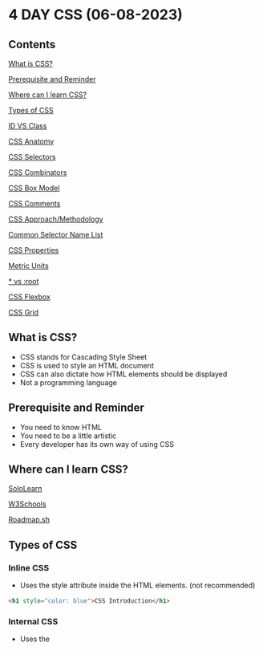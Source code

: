 # 4 DAY CSS (06-08-2023)

## Contents
[What is CSS?](https://github.com/HexeCalibre/KodeGo/blob/master/CSS.MD#what-is-css)

[Prerequisite and Reminder](https://github.com/HexeCalibre/KodeGo/blob/master/CSS.MD#prerequisite-and-reminder)

[Where can I learn CSS?](https://github.com/HexeCalibre/KodeGo/blob/master/CSS.MD#where-i-can-learn-css)

[Types of CSS](https://github.com/HexeCalibre/KodeGo/blob/master/CSS.MD#types-of-css)

[ID VS Class](https://github.com/HexeCalibre/KodeGo/blob/master/CSS.MD#id-vs-class-targeting-and-usage)

[CSS Anatomy](https://github.com/HexeCalibre/KodeGo/blob/master/CSS.MD#css-anatomy)

[CSS Selectors](https://github.com/HexeCalibre/KodeGo/blob/master/CSS.MD#what-is-css-selector)

[CSS Combinators](https://github.com/HexeCalibre/KodeGo/blob/master/CSS.MD#css-combinators)

[CSS Box Model](https://github.com/HexeCalibre/KodeGo/blob/master/CSS.MD#css-box-model)

[CSS Comments](https://github.com/HexeCalibre/KodeGo/blob/master/CSS.MD#importance-of-comments-in-css)

[CSS Approach/Methodology](https://github.com/HexeCalibre/KodeGo/blob/master/CSS.MD#css-approach-or-methodology)

[Common Selector Name List](https://github.com/HexeCalibre/KodeGo/blob/master/CSS.MD#common-selector-name-list)

[CSS Properties](https://github.com/HexeCalibre/KodeGo/blob/master/CSS.MD#css-property-names-and-functions)

[Metric Units](https://github.com/HexeCalibre/KodeGo/blob/master/CSS.MD#absolute-units)

[* vs :root](https://github.com/HexeCalibre/KodeGo/blob/master/CSS.MD#-vs-root)

[CSS Flexbox](https://github.com/HexeCalibre/KodeGo/blob/master/CSS.MD#css-flexbox)

[CSS Grid](https://github.com/HexeCalibre/KodeGo/blob/master/CSS.MD#css-grid)

## What is CSS?
- CSS stands for Cascading Style Sheet
- CSS is used to style an HTML document
- CSS can also dictate how HTML elements should be displayed
- Not a programming language

## Prerequisite and Reminder
- You need to know HTML
- You need to be a little artistic
- Every developer has its own way of using CSS

## Where can I learn CSS?

[SoloLearn](https://www.sololearn.com/users/login?returnUrl=%2Fprofile)

[W3Schools](https://www.w3schools.com/html/default.asp)

[Roadmap.sh](https://roadmap.sh/frontend)


## Types of CSS
### Inline CSS
- Uses the style attribute inside the HTML elements. (not recommended)
```html
<h1 style="color: blue">CSS Introduction</h1>
```
### Internal CSS
- Uses the <style> element inside the <head> of the HTML page.
 ```html
<head>
  <style type="text/css">
    h1 {
        color: green;
    }
  </style>
</head>
<body>
  <h1>CSS Introduction</h1>
</body>
```
### External CSS
- Uses an external CSS file which is linked by the <link> element inside the <head> of the HTML page.
 #### HTML file
 ```html
 <head>
  <link rel="stylesheet" href="css/style.css">
</head>
 ```
 #### CSS file
 ```css
body {
   font-family: 'Lato', sans-serif;
}
 ```
 
## ID vs Class: Targeting and Usage

In CSS, both IDs and classes are used for targeting specific elements, but they have distinct characteristics and purposes. Here's a comparison of IDs and classes, along with examples of how to target them:

### ID Selector

- Represents a unique identifier for an element.
- Denoted by the `#` symbol followed by the ID name.

Example:
```css
#my-id {
  /* Styles applied to the element with ID 'my-id' */
}
 ```
 
### Class Selector
- Represents a group or category of elements. Denoted by a dot (.) followed by the class name.
 
Example:
```css
.my-class {
  /* Styles applied to all elements with the class 'my-class' */
}
```
> To target an element by ID, use the ID selector with the corresponding ID name. For example, if you have an element with the ID of my-id, you can target it using #my-id in your CSS.
>
> To target elements by class, use the class selector with the corresponding class name. For example, if you have multiple elements with the class of my-class, you can target them using .my-class in your CSS.
>
> Remember to replace my-id and my-class with the actual ID and class names used in your HTML code.

 
## CSS Anatomy
> Knowing about CSS anatomy is important because it provides a structured understanding of the different components and terminology used in CSS. Understanding the roles and relationships between selectors, pseudo-?
> classes, declarations, property names, and property values helps in writing more efficient and targeted CSS code. It allows developers to style specific elements, apply different styles based on element states, and 
> control various aspects of element appearance and behavior.
 
 ![CSS Anatomy](images/cssanatomy3.png)
 
 | Term            | Description                                                     |
|-----------------|-----------------------------------------------------------------|
| Selector        | Specifies which HTML elements the CSS rules will be applied to.  |
| Pseudo Class    | Represents a specific state or condition of an element.          |
| Declaration     | Consists of a property name and value, separated by a colon.     |
| Property Name   | Identifies the specific CSS property to be modified.             |
| Property Value  | Specifies the desired value for the corresponding property.      |
 
 
## What is CSS Selector

CSS Selector is a pattern used to select and style specific elements on a web page. Selectors allow you to target elements based on their attributes, types, classes, or relationships with other elements.

There are five categories of CSS selectors:

| Category          | Function and Example                                               |
|-------------------|-------------------------------------------------------------------|
| Type Selector     | Targets elements based on their element type.                     |
| Class Selector    | Targets elements based on their class attribute.                  |
| ID Selector       | Targets elements based on their ID attribute.                     |
| Attribute Selector | Targets elements based on their attribute values.                 |
| Pseudo-class Selector | Targets elements based on special states or conditions.           |

### Type Selector
Type selector targets elements based on their element type.

Example: Select all `<h1>` elements on the page.
```css
h1 {
  color: red;
}
 ```
### Class Selector
Class selector targets elements based on their class attribute.

Example: Select all elements with the class "highlight".
```css
 .highlight {
  background-color: yellow;
}
```
### ID Selector
ID selector targets elements based on their ID attribute.

Example: Select the element with the ID "logo".
```css
 #logo {
  width: 100px;
}
```
### Attribute Selector
Attribute selector targets elements based on their attribute values.

Example: Select all elements with the attribute "target" set to "_blank".
 ```css
 [target="_blank"] {
  text-decoration: underline;
}
```
### Pseudo-class Selector
Pseudo-class selector targets elements based on special states or conditions.

Example: Select the first child of an element.
```css
 :first-child {
  font-weight: bold;
}
```
## CSS Combinators

A combinator is something that explains the relationship between the selectors.

A CSS selector can contain more than one simple selector. Between the simple selectors, we can include a combinator.

There are four different combinators in CSS:

| Combinator              | Description                                            | Example                                          |
|-------------------------|--------------------------------------------------------|--------------------------------------------------|
| Descendant Selector     | Matches all elements that are descendants of a specified element. | `div p` { background-color: yellow; }           |
| Child Selector          | Selects all elements that are the children of a specified element. | `parent > child` { /* CSS rules */ }            |
| Adjacent Sibling Selector | Selects an element that is directly after another specific element. | `element + sibling` { /* CSS rules */ }         |
| General Sibling Selector | Selects all elements that are next siblings of a specified element. | `element ~ sibling` { /* CSS rules */ }         |
 
 ## CSS Box Model

The CSS Box Model is a fundamental concept in CSS that describes how elements are laid out on the web page. It consists of four main components:

1. Content: It represents the actual content of the element, such as text, images, or other media.

2. Padding: It creates space around the content inside the element. It is transparent by default and can be set using the `padding` property.

3. Border: It is a line that surrounds the padding and content. It can be styled and customized using properties like `border-width`, `border-color`, and `border-style`.

4. Margin: It creates space outside the element, separating it from other elements on the page. It can be set using the `margin` property.

The diagram below illustrates the CSS Box Model:


![CSS Box Model](images/css_box_model.png)

 ## Importance of Comments in CSS

Comments in CSS are essential for several reasons:

1. **Documentation**: Comments allow you to document your CSS code, providing explanations, descriptions, or reminders for yourself and other developers who may work on the codebase. It helps improve code readability and maintainability.

2. **Code Organization**: Comments can be used to divide your CSS into logical sections, making it easier to navigate and understand. You can create headings or labels within your CSS file to indicate different styles for different sections of your webpage.

3. **Debugging and Troubleshooting**: Comments can be useful for troubleshooting CSS issues. By commenting out sections of code, you can quickly identify problematic styles or isolate specific sections that may be causing unexpected behavior. It helps in the debugging process and makes it easier to locate and fix errors.

4. **Collaboration**: Comments facilitate collaboration among developers working on the same project. They can provide explanations, suggestions, or feedback on specific CSS styles or sections. Comments also make it easier for others to understand your code and make changes or improvements if needed.

5. **Version Control**: Comments can serve as markers or indicators when using version control systems like Git. By adding comments to your CSS code, you can make it easier to track changes, understand the purpose behind specific modifications, and revert to previous versions if necessary.

Remember to use clear and concise comments that effectively convey the intended information without cluttering the code unnecessarily.

Including comments in your CSS code is a good practice that can greatly benefit both you and others who interact with your codebase.

 | Comment Template                              | Example                               |
|-----------------------------------------------|---------------------------------------|
| Single-line comment                          | `/* Comment goes here */`             |
| Multi-line comment                           | `/*                               */` |
| Section Heading comment                  | `/* ========== Section Name ========== */` |
| Description comment                          | `/* Description: Comment goes here */` |
| Author comment                                 | `/* Author: Your Name */`              |
| Date comment                                    | `/* Date: YYYY-MM-DD */`              |
| TODO comment                                   | `/* TODO: Task to be done */`         |
| Deprecated comment                       | `/* Deprecated: Reason for deprecation */` |
| Code snippet comment                       | `/* Code snippet: Description of the code */ */` |
 
 ### How to Comment
 ```css
 /* This is a comment */
 ```
 
## CSS approach or methodology
- refers to a set of principles and guidelines for organizing and structuring CSS code. It provides a systematic way to manage styles, improve code reusability, and enhance maintainability of CSS in web development projects.

 
 | CSS Approach                 | Description                                                                 |
| ---------------------------- | --------------------------------------------------------------------------- |
| Utility-based CSS            | Approach where small, single-purpose utility classes are used for styling.   |
| Component-based CSS          | Styling based on individual components, encapsulating HTML and CSS together. |
| Atomic CSS                   | Extremely granular approach where styles are defined as individual classes.  |
| Object-oriented CSS (OOCSS)  | Separates structure and skin in CSS, promoting code reuse and modularity.    |
| CSS-in-JS                    | CSS styles written directly in JavaScript or JavaScript-based frameworks.   |
| Modular CSS                  | Organizes CSS code into specific modules or layers for improved structure.   |
| BEM (Block Element Modifier) | Naming convention that helps create reusable and modular CSS components.     |
| ACSS (Attribute-Class CSS)   | Uses attributes as selectors, targeting elements based on attribute values.  |
| MCSS (MindBEMding CSS)       | Variant of BEM methodology that focuses on logical CSS structure.            |
| SASS/SCSS                    | CSS preprocessor that adds features like variables, nesting, and mixins.     |
| LESS                         | CSS preprocessor with similar features to SASS but with a different syntax. |
| Stylus                       | Expressive and dynamic CSS preprocessor with a minimalist syntax.            |
| PostCSS                      | CSS post-processor that enhances CSS with various plugins and transformations. |
| Critical CSS                 | Optimizes styles for above-the-fold content to improve initial page load.    |
| Functional CSS               | Small, composable CSS classes that focus on specific visual functions.       |
| Mobile-first CSS             | Approach where CSS styles are designed for mobile devices first.            |
| Responsive CSS               | Uses media queries to apply different styles based on device or viewport.    |
| Flexbox CSS                  | Layout system for creating flexible and responsive designs with CSS.         |
| CSS Grid Layout              | Grid-based layout system for creating complex and responsive web layouts.    |
| Inverted Triangle CSS (ITCSS)| CSS architecture that organizes styles based on specificity and inheritance. |
 
 
## Common Selector Name List
 | Selector Name | Function                                     |
|---------------|----------------------------------------------|
| `#header`     | Represents the header section of a webpage    |
| `#content`    | Represents the main content area              |
| `#sidebar`    | Represents a sidebar or secondary content     |
| `#footer`     | Represents the footer section of a webpage    |
| `#navigation` | Represents a navigation menu or links         |
| `#logo`       | Represents the website or brand logo          |
| `#banner`     | Represents a prominent banner or advertisement|
| `#carousel`   | Represents a carousel or image slider         |
| `#form`       | Represents a form element or form container   |
| `#modal`      | Represents a modal or dialog box              |
| `.container`  | Defines a container element or wrapper         |
| `.title`      | Applies styling to a title or heading          |
| `.button`     | Represents a button element                   |
| `.nav-link`   | Defines a navigation link or menu item         |
| `.card`       | Represents a card or card-like element         |
| `.menu`       | Represents a menu or navigation component     |
| `.section`    | Defines a section or content block             |
| `.highlight`  | Applies highlighting effect to an element      |
| `.text-muted` | Defines muted or subdued text                  |
| `.alert`      | Represents an alert or notification component  |

 
 ## CSS Property Names and Functions

| Property Name      | Function                               | Parameters (if available)                       |
|--------------------|----------------------------------------|-------------------------------------------------|
| `color`            | Sets the text color                    | Color value                                     |
| `background-color` | Sets the background color              | Color value                                     |
| `font-size`        | Sets the font size                     | Size value                                      |
| `font-family`      | Sets the font family                   | Font family name(s)                             |
| `text-align`       | Sets the horizontal alignment of text  | `left`, `right`, `center`, `justify`            |
| `margin`           | Sets the margin around an element      | Size value or `auto`                            |
| `padding`          | Sets the padding inside an element     | Size value or `auto`                            |
| `border`           | Sets the border style, width, and color| Style, width value, and color value              |
| `width`            | Sets the width of an element           | Size value or `auto`                            |
| `height`           | Sets the height of an element          | Size value or `auto`                            |
| `display`          | Sets how an element is displayed       | `block`, `inline`, `inline-block`, `flex`, etc.  |
| `position`         | Sets the positioning method of an element | `static`, `relative`, `absolute`, `fixed`, etc. |
| `float`            | Sets the horizontal alignment of an element | `left`, `right`, `none`                       |
| `text-decoration`  | Sets the decoration of text            | `none`, `underline`, `line-through`, etc.        |
| `text-transform`   | Sets the capitalization of text        | `capitalize`, `uppercase`, `lowercase`, `none`   |
| `box-shadow`       | Sets the shadow of an element          | Shadow parameters (e.g., color, offset, blur radius) |
| `transition`       | Sets the transition effects on an element | Transition parameters (e.g., property, duration) |
| `animation`        | Sets the animation effects on an element | Animation parameters (e.g., name, duration)      |
 
 ## Absolute Units
 - These units are considered absolute because they represent fixed measurements that do not change based on the context or size of other elements. They provide precise control over element dimensions, font sizes, and other properties.

 | Unit   | Description                                      | Example               |
|--------|--------------------------------------------------|-----------------------|
| cm     | Centimeters                                      | `width: 5cm;`         |
| mm     | Millimeters                                      | `font-size: 3mm;`     |
| in     | Inches                                           | `margin-top: 0.5in;`  |
| px     | Pixels                                           | `padding-left: 10px;` |
| pt     | Points (1pt = 1/72 of an inch)                    | `font-size: 12pt;`    |
| pc     | Picas (1pc = 12 points)                           | `line-height: 1.5pc;` |
| Q      | Quarter-millimeters                               | `border-width: 0.25Q;`|
| rem    | Relative to the root element's font size          | `margin-bottom: 1.5rem;` |
| vw     | Relative to the viewport width                    | `width: 50vw;`        |
| vh     | Relative to the viewport height                   | `height: 75vh;`       |
| vmin   | Relative to the smaller dimension of the viewport | `font-size: 3vmin;`   |
| vmax   | Relative to the larger dimension of the viewport  | `padding: 2vmax;`     |
 
 ## Relative Units
 - These units are considered relative because they are calculated based on some reference point or context. They allow for flexible and responsive designs, as they adapt to changes in the parent element, viewport size, or root font size.

 | Unit   | Description                                      | Example                |
|--------|--------------------------------------------------|------------------------|
| em     | Relative to the font-size of the element          | `margin: 1em;`         |
| ex     | Relative to the x-height of the font              | `line-height: 2ex;`    |
| ch     | Relative to the width of the "0" (zero) character | `width: 10ch;`         |
| %      | Relative to the parent element's property value   | `width: 50%;`          |
| fr     | Fractional unit                                  | `grid-template-columns: 1fr 2fr;` |
| rem    | Relative to the root element's font size          | `font-size: 1.2rem;`   |
| vw     | Relative to the viewport width                    | `width: 25vw;`         |
| vh     | Relative to the viewport height                   | `height: 50vh;`        |
| vmin   | Relative to the smaller dimension of the viewport | `font-size: 2vmin;`    |
| vmax   | Relative to the larger dimension of the viewport  | `padding: 3vmax;`      |

## * VS :root
> The * selector selects all elements in the document, allowing you to apply styles globally. It is often used for reset styles or to apply a common style to all elements.
>
> On the other hand, :root represents the root element of the document, which is usually the <html> tag. It allows you to target specific styles to the root element. This is particularly useful when defining CSS custom
> properties (variables) at the root level.
>
> Both * and :root can be used to apply styles, but they have different scopes and use cases.

| Symbol | Description                                                                         |
|--------|-------------------------------------------------------------------------------------|
| *      | Represents all elements in the document. It applies styles globally.               |
| :root  | Represents the root element of the document, which is typically the `<html>` tag.   |

## CSS Flexbox

CSS Flexbox is a layout module that provides a flexible way to align and distribute space among items within a container. It offers a responsive and efficient way to create dynamic and adaptive layouts for web pages.

### Usage

Flexbox is commonly used for the following scenarios:

1. **Creating Flexible Layouts**: Flexbox allows you to build flexible and responsive layouts, making it easier to adapt to different screen sizes and devices. It provides a powerful mechanism for arranging and aligning items within a container.

2. **Aligning and Distributing Space**: Flexbox provides various alignment and distribution options, allowing you to control how items are positioned within the container. It enables you to evenly distribute space, align items along the main or cross axis, and handle content overflow.

3. **Building Navigation and Menu Systems**: Flexbox is often used to create navigation menus or horizontal/vertical menus, where items need to be evenly spaced and aligned. It simplifies the process of creating flexible and dynamic navigation structures.

4. **Creating Card-Based Layouts**: Flexbox is suitable for building card-based layouts, such as grids of cards with equal height or variable heights. It enables you to achieve consistent spacing, alignment, and wrapping of cards within a container.

### Parameters and Description

Flexbox has several properties that control the layout and behavior of flex containers and flex items. Here are some of the key properties used in Flexbox:

| Property                | Description                                                                                                                                                                   |
|-------------------------|-------------------------------------------------------------------------------------------------------------------------------------------------------------------------------|
| `display`               | Specifies the element as a flex container.                                                                                                                                    |
| `flex-direction`        | Sets the direction of the flex container's main axis (row, row-reverse, column, or column-reverse).                                                                         |
| `justify-content`       | Defines how flex items are aligned and distributed along the main axis of the flex container.                                                                                |
| `align-items`           | Specifies how flex items are aligned along the cross axis of the flex container.                                                                                            |
| `flex-wrap`             | Determines whether flex items should wrap to multiple lines if there's not enough space on a single line.                                                                    |
| `flex-flow`             | A shorthand property that combines `flex-direction` and `flex-wrap` to set the direction and wrapping behavior of flex items in a single declaration.                        |
| `align-content`         | Defines how multiple lines of flex items are aligned and distributed along the cross axis of the flex container when there's extra space in the container's cross axis.      |
| `flex-grow`, `flex-shrink`, `flex-basis` | These three properties control how flex items grow, shrink, and establish their initial size. They are typically combined into the `flex` shorthand property.  |
| `order`                 | Specifies the order in which flex items appear in the flex container.                                                                                                         |
| `align-self`            | Overrides the `align-items` value for a specific flex item, allowing individual control over its alignment along the cross axis.                                              |

>These properties enable you to control the layout, alignment, and behavior of flex containers and their child flex items.
>
>Remember that Flexbox operates on two main axes: the main axis (defined by `flex-direction`) and the cross axis (perpendicular to the main axis). The properties mentioned above provide powerful tools for controlling how >flex items are distributed and aligned along these axes.
>
>By utilizing these Flexbox properties effectively, you can create flexible and responsive layouts with ease.

![CSS Flexbox Cheatsheet](images/css_flex_box.png)
 
## CSS Grid

CSS Grid is a layout module that provides a two-dimensional grid system for creating complex and responsive web layouts. It allows you to define rows and columns, and position items within the grid, providing powerful control over the layout structure.

### Usage

CSS Grid is commonly used for the following scenarios:

1. **Creating Grid-based Layouts**: CSS Grid provides a powerful grid system that allows you to create complex layouts with ease. You can define both rows and columns, and position items anywhere within the grid. This flexibility makes it ideal for creating grid-based designs, such as magazine-style layouts or multi-column content.

2. **Responsive Layouts**: CSS Grid offers built-in features for creating responsive layouts. You can define grid areas that automatically adjust their size and position based on the available space. This makes it easy to build layouts that adapt to different screen sizes and devices.

3. **Complex Grid Structures**: CSS Grid supports nested grids, allowing you to create complex grid structures. You can create grids within grids, which is useful for building intricate layouts with multiple levels of organization.

4. **Alignment and Spacing**: CSS Grid provides powerful alignment and spacing capabilities. You can control the alignment of items within cells, distribute space between rows and columns, and define gaps between grid tracks.

### Parameters and Description

CSS Grid has several properties that control the layout and behavior of grid containers and grid items. Here are some of the key properties used in CSS Grid:

| Property                | Description                                                                                                                                                                   |
|-------------------------|-------------------------------------------------------------------------------------------------------------------------------------------------------------------------------|
| `display`               | Specifies the element as a grid container.                                                                                                                                    |
| `grid-template-columns` | Defines the size and number of columns in a grid container.                                                                                                                   |
| `grid-template-rows`    | Defines the size and number of rows in a grid container.                                                                                                                      |
| `grid-template-areas`   | Specifies named grid areas within the grid container, allowing you to position grid items using a visual layout.                                                               |
| `grid-column-gap`       | Specifies the size of the gap between columns in a grid container.                                                                                                            |
| `grid-row-gap`          | Specifies the size of the gap between rows in a grid container.                                                                                                               |
| `justify-items`         | Defines how grid items are aligned along the inline axis (horizontal axis) within a grid cell.                                                                               |
| `align-items`           | Specifies how grid items are aligned along the block axis (vertical axis) within a grid cell.                                                                                |
| `justify-content`       | Determines how extra space in the grid container is distributed along the inline axis.                                                                                       |
| `align-content`         | Controls how extra space in the grid container is distributed along the block axis when there is extra space in the grid container.                                          |
| `grid-column-start`, `grid-column-end`, `grid-row-start`, `grid-row-end` | These properties define the placement and span of grid items within the grid container.                         |
| `grid-area`             | A shorthand property that combines `grid-row-start`, `grid-column-start`, `grid-row-end`, and `grid-column-end` to specify the placement and span of a grid item.        |

These properties allow you to define the grid structure, position grid items within the grid, and control the alignment and spacing of the items.

Remember that CSS Grid works with both rows and columns, and you can create complex layouts by combining and nesting grids. By utilizing these Grid properties effectively, you can create highly flexible and responsive layouts for your web pages.

 ![CSS Grid Cheatsheet](images/css_grid.png)





